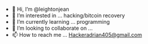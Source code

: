 - 👋 Hi, I’m @leightonjean
- 👀 I’m interested in ... hacking/bitcoin recovery
- 🌱 I’m currently learning ... programming
- 💞️ I’m looking to collaborate on ...
- 📫 How to reach me ... Hackeradrian405@gmail.com

<!---
leightonjean/leightonjean is a ✨ special ✨ repository because its `README.md` (this file) appears on your GitHub profile.
You can click the Preview link to take a look at your changes.
--->
